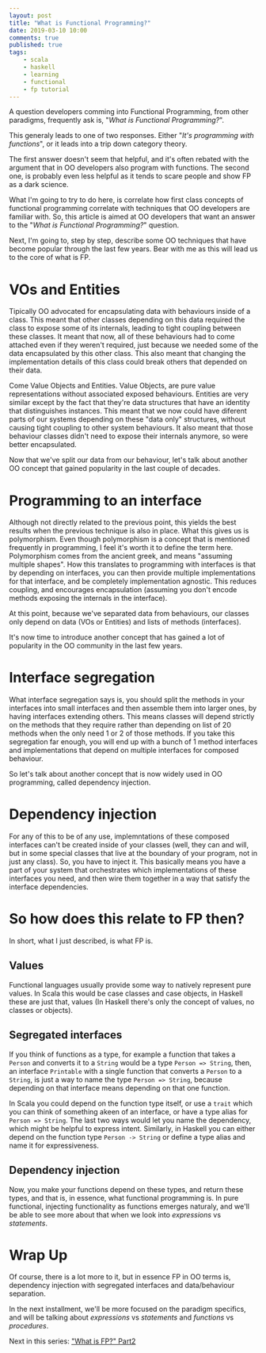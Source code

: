 ```yaml
---
layout: post
title: "What is Functional Programming?"
date: 2019-03-10 10:00
comments: true
published: true
tags:
    - scala
    - haskell
    - learning
    - functional
    - fp tutorial
---
```


A question developers comming into Functional Programming, from other
paradigms, frequently ask is, "_What is Functional Programming?_".

This generaly leads to one of two responses.
Either "_It's programming with functions_", or it leads into a trip
down category theory.

The first answer doesn't seem that helpful, and it's often rebated with the
argument that in OO developers also program with functions. The second one, is
probably even less helpful as it tends to scare people and show FP as a dark
science.

What I'm going to try to do here, is correlate how first class concepts
of functional programming correlate with techniques that OO developers
are familiar with. So, this article is aimed at OO developers that want
an answer to the "_What is Functional Programming?_" question.

Next, I'm going to, step by step, describe some OO techniques that have become
popular through the last few years. Bear with me as this will lead us to the
core of what is FP.

# VOs and Entities

Tipically OO advocated for encapsulating data with behaviours inside of a
class. This meant that other classes depending on this data required the class
to expose some of its internals, leading to tight coupling between these
classes. It meant that now, all of these behaviours had to come attached even
if they weren't required, just because we needed some of the data encapsulated
by this other class. This also meant that changing the implementation details
of this class could break others that depended on their data.

Come Value Objects and Entities. Value Objects, are pure value representations
without associated exposed behaviours. Entities are very similar except by the
fact that they're data structures that have an identity that distinguishes
instances.
This meant that we now could have diferent parts of our systems depending on
these "data only" structures, without causing tight coupling to other system
behaviours. It also meant that those behaviour classes didn't need to expose
their internals anymore, so were better encapsulated.

Now that we've split our data from our behaviour, let's talk about another OO
concept that gained popularity in the last couple of decades.

# Programming to an interface

Although not directly related to the previous point, this yields the best
results when the previous technique is also in place. What this gives us is
polymorphism. Even though polymorphism is a concept that is mentioned
frequently in programming, I feel it's worth it to define the term here.
Polymorphism comes from the ancient greek, and means "assuming multiple
shapes". How this translates to programming with interfaces is that by
depending on interfaces, you can then provide multiple implementations for
that interface, and be completely implementation agnostic. This reduces
coupling, and encourages encapsulation (assuming you don't encode methods
exposing the internals in the interface).

At this point, because we've separated data from behaviours, our classes only
depend on data (VOs or Entities) and lists of methods (interfaces).

It's now time to introduce another concept that has gained a lot of popularity
in the OO community in the last few years.

# Interface segregation

What interface segregation says is, you should split the methods in your
interfaces into small interfaces and then assemble them into larger ones,
by having interfaces extending others. This means classes will depend strictly
on the methods that they require rather than depending on list of 20 methods when
the only need 1 or 2 of those methods.
If you take this segregation far enough, you will end up with a bunch of 1
method interfaces and implementations that depend on multiple interfaces for
composed behaviour.

So let's talk about another concept that is now widely used in OO programming,
called dependency injection.

# Dependency injection

For any of this to be of any use, implemntations of these composed interfaces
can't be created inside of your classes (well, they can and will, but in some
special classes that live at the boundary of your program, not in just any
class). So, you have to inject it. This basically means you have a part of
your system that orchestrates which implementations of these interfaces you
need, and then wire them together in a way that satisfy the interface
dependencies.

# So how does this relate to FP then?

In short, what I just described, is what FP is.

## Values

Functional languages usually provide some way to natively represent pure values.
In Scala this would be case classes and case objects, in Haskell these are just that,
values (In Haskell there's only the concept of values, no classes or objects).

## Segregated interfaces

If you think of functions as a type, for example a function that takes a
`Person` and converts it to a `String` would be a type `Person => String`, then, an
interface `Printable` with a single function that converts a `Person` to a
`String`, is just a way to name the type `Person => String`, because depending on
that interface means depending on that one function.

In Scala you could depend on the function type itself, or use a `trait` which
you can think of something akeen of an interface, or have a type alias for
`Person => String`. The last two ways would let you name the dependency, which
might be helpful to express intent.
Similarly, in Haskell you can either depend on the function type `Person ->
String` or define a type alias and name it for expressiveness.

## Dependency injection

Now, you make your functions depend on these types, and return these types,
and that is, in essence, what functional programming is.
In pure functional, injecting functionality as functions emerges naturaly, and
we'll be able to see more about that when we look into _expressions_ vs
_statements_.

# Wrap Up

Of course, there is a lot more to it, but in essence FP in OO terms is, dependency
injection with segregated interfaces and data/behaviour separation.

In the next installment, we'll be more focused on the paradigm specifics,
and will be talking about _expressions_ vs _statements_ and _functions_ vs
_procedures_. 

Next in this series: ["What is FP?" Part2](/articles/What-is-FP-Part2/)


